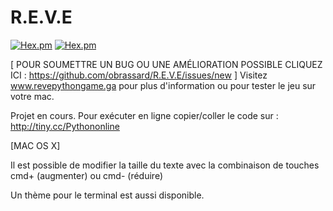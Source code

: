 # R.E.V.E

[![Hex.pm](https://img.shields.io/badge/%3C%2F%3E%20Language-Python%202.7-blue.svg)]()
[![Hex.pm](https://img.shields.io/badge/Progression%20du%20projet-70%25-green.svg)]()

[ POUR SOUMETTRE UN BUG OU UNE AMÉLIORATION POSSIBLE CLIQUEZ ICI : https://github.com/obrassard/R.E.V.E/issues/new ]
Visitez www.revepythongame.ga pour plus d'information ou pour tester le jeu sur votre mac.

Projet en cours.
Pour exécuter en ligne copier/coller le code sur :
http://tiny.cc/Pythononline

[MAC OS X]

Il est possible de modifier la taille du texte avec la combinaison de touches cmd+ (augmenter) ou cmd- (réduire)

Un thème pour le terminal est aussi disponible.
